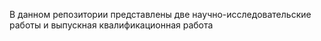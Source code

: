 В данном репозитории представлены две научно-исследовательские работы и выпускная квалификационная работа
